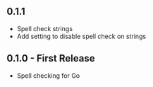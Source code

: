 ## 0.1.1
 * Spell check strings
 * Add setting to disable spell check on strings

## 0.1.0 - First Release
 * Spell checking for Go
